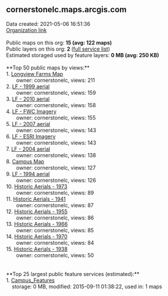 <h2>cornerstonelc.maps.arcgis.com</h2> Data created: 2021-05-06 16:51:36 <br /><a target='new' href='https://cornerstonelc.maps.arcgis.com'>Organization link</a><br /><br />Public maps on this org: <b>15 (avg: 122 maps)</b><br />Public layers on this org: <b>2 </b>(<a target='new' href='https://services.arcgis.com/sBhp8UJEPF8F7oT3/ArcGIS/rest/services'>full service list</a>)<br />Estimated storaged used by feature layers: <b>0 MB (avg: 250 KB)</b><br /><br />**Top 50 public maps by views:**<br />  1. <a target='new' href='https://www.arcgis.com/home/item.html?id=d6027522f9f941af8d258886335c492d'>Longview Farms Map</a> <br />  &nbsp;&nbsp;&nbsp;&nbsp; &nbsp;&nbsp;owner: cornerstonelc, views: 211<br />  2. <a target='new' href='https://www.arcgis.com/home/item.html?id=d6f9f0815dc544c5a09be842f7c24a2c'>LF - 1999 aerial</a> <br />  &nbsp;&nbsp;&nbsp;&nbsp; &nbsp;&nbsp;owner: cornerstonelc, views: 159<br />  3. <a target='new' href='https://www.arcgis.com/home/item.html?id=08b09bf3b36249da8cbbf5369b9b10d3'>LF - 2010 aerial</a> <br />  &nbsp;&nbsp;&nbsp;&nbsp; &nbsp;&nbsp;owner: cornerstonelc, views: 158<br />  4. <a target='new' href='https://www.arcgis.com/home/item.html?id=b5674519fc1c443a93bf9520ef459af0'>LF - FWC Imagery</a> <br />  &nbsp;&nbsp;&nbsp;&nbsp; &nbsp;&nbsp;owner: cornerstonelc, views: 155<br />  5. <a target='new' href='https://www.arcgis.com/home/item.html?id=6c1b2b294f3a4db0b0d76a6d41ae412a'>LF - 2007 aerial</a> <br />  &nbsp;&nbsp;&nbsp;&nbsp; &nbsp;&nbsp;owner: cornerstonelc, views: 143<br />  6. <a target='new' href='https://www.arcgis.com/home/item.html?id=1fa5db1936bc46a5ab19c5083a261615'>LF - ESRI Imagery</a> <br />  &nbsp;&nbsp;&nbsp;&nbsp; &nbsp;&nbsp;owner: cornerstonelc, views: 143<br />  7. <a target='new' href='https://www.arcgis.com/home/item.html?id=e29aea31e6f44ba799240e6fe04c74bf'>LF - 2004 aerial</a> <br />  &nbsp;&nbsp;&nbsp;&nbsp; &nbsp;&nbsp;owner: cornerstonelc, views: 138<br />  8. <a target='new' href='https://www.arcgis.com/home/item.html?id=a5f04528f72d4696b8b4e369fad5b483'>Campus Map</a> <br />  &nbsp;&nbsp;&nbsp;&nbsp; &nbsp;&nbsp;owner: cornerstonelc, views: 127<br />  9. <a target='new' href='https://www.arcgis.com/home/item.html?id=4a7ff086c54b46e192fa73fb6698e150'>LF - 1994 aerial</a> <br />  &nbsp;&nbsp;&nbsp;&nbsp; &nbsp;&nbsp;owner: cornerstonelc, views: 126<br />  10. <a target='new' href='https://www.arcgis.com/home/item.html?id=8b48e3b2887c484fa92f8dfeccf8afce'>Historic Aerials - 1973</a> <br />  &nbsp;&nbsp;&nbsp;&nbsp; &nbsp;&nbsp;owner: cornerstonelc, views: 89<br />  11. <a target='new' href='https://www.arcgis.com/home/item.html?id=26d3c694c2c644c5b6c5cbf93ddf5acb'>Historic Aerials - 1941</a> <br />  &nbsp;&nbsp;&nbsp;&nbsp; &nbsp;&nbsp;owner: cornerstonelc, views: 87<br />  12. <a target='new' href='https://www.arcgis.com/home/item.html?id=e7342b56b1b9443098f25080142deeae'>Historic Aerials - 1955</a> <br />  &nbsp;&nbsp;&nbsp;&nbsp; &nbsp;&nbsp;owner: cornerstonelc, views: 86<br />  13. <a target='new' href='https://www.arcgis.com/home/item.html?id=17280fe268424b67bab7f19b288de748'>Historic Aerials - 1966</a> <br />  &nbsp;&nbsp;&nbsp;&nbsp; &nbsp;&nbsp;owner: cornerstonelc, views: 85<br />  14. <a target='new' href='https://www.arcgis.com/home/item.html?id=4b268b5970d6487a91f3b8ef916654be'>Historic Aerials - 1970</a> <br />  &nbsp;&nbsp;&nbsp;&nbsp; &nbsp;&nbsp;owner: cornerstonelc, views: 84<br />  15. <a target='new' href='https://www.arcgis.com/home/item.html?id=42bd758c34da4347833f39942de1dc5e'>Historic Aerials - 1938</a> <br />  &nbsp;&nbsp;&nbsp;&nbsp; &nbsp;&nbsp;owner: cornerstonelc, views: 50<br /><br /><br />**Top 25 largest public feature services (estimated):**<br /> 1. <a target='new' href='https://www.arcgis.com/home/item.html?id=eb294b2bd8dc45f0b5593b1a8cf755bd'>Campus_Features</a><br /> &nbsp;&nbsp;&nbsp;&nbsp;storage: 0 MB, modified: 2015-09-11 01:38:22,  used in: 1 maps<br />